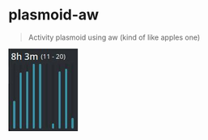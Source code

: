 # plasmoid-aw

> Activity plasmoid using aw (kind of like apples one)

![Screenshot of the widget](./Screenshot.jpg)
